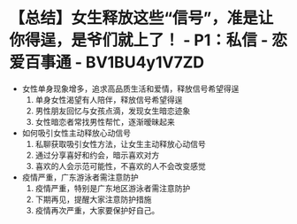 # 【总结】女生释放这些“信号”，准是让你得逞，是爷们就上了！ - P1：私信 - 恋爱百事通 - BV1BU4y1V7ZD

-   女性单身现象增多，追求高品质生活和爱情，释放信号希望得逞
    1.  单身女性渴望有人陪伴，释放信号希望得逞
    2.  男性朋友回忆与女孩点滴，发现女生暗恋迹象
    3.  女性暗恋者常找男性帮忙，逐渐暧昧起来
-   如何吸引女性主动释放心动信号
    1.  私聊获取吸引女性方法，让女生主动释放心动信号
    2.  通过分享喜好和约会，暗示喜欢对方
    3.  喜欢的人会示范可能性，不喜欢的人不会改变感觉
-   疫情严重，广东游泳者需注意防护
    1.  疫情严重，特别是广东地区游泳者需注意防护
    2.  下期再见，提醒大家注意防护措施
    3.  疫情再次严重，大家要保护好自己。